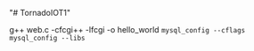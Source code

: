 "# TornadoIOT1" 

g++ web.c -cfcgi++ -lfcgi -o hello_world `mysql_config --cflags` `mysql_config --libs`